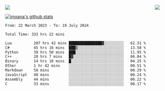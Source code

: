 <p>
  <a href="https://count.getloli.com/"><img src="https://count.getloli.com/get/@xana.readme?theme=moebooru-h"></a>
  <img src="https://weather-icon.journeyad.repl.co/@hangzhou?v=1" align="right">
</p>


<a href="https://github.com/imxana"><img align="center" src="https://github-readme-stats.vercel.app/api?username=imxana&show_icons=true&include_all_commits=true&hide_border=tru&custom_title=imxana%27s%20Github%20Stats" alt="imxana's github stats" /></a> 

<!--START_SECTION:waka-->

```txt
From: 22 March 2023 - To: 19 July 2024

Total Time: 333 hrs 22 mins

Lua          207 hrs 42 mins ███████████████▓░░░░░░░░░   62.31 %
C#           45 hrs 16 mins  ███▒░░░░░░░░░░░░░░░░░░░░░   13.58 %
Python       39 hrs 50 mins  ███░░░░░░░░░░░░░░░░░░░░░░   11.95 %
C++          20 hrs 7 mins   █▓░░░░░░░░░░░░░░░░░░░░░░░   06.04 %
Binary       14 hrs 10 mins  █░░░░░░░░░░░░░░░░░░░░░░░░   04.25 %
Other        1 hr 42 mins    ░░░░░░░░░░░░░░░░░░░░░░░░░   00.51 %
Markdown     58 mins         ░░░░░░░░░░░░░░░░░░░░░░░░░   00.29 %
JavaScript   48 mins         ░░░░░░░░░░░░░░░░░░░░░░░░░   00.24 %
Assembly     44 mins         ░░░░░░░░░░░░░░░░░░░░░░░░░   00.22 %
C            33 mins         ░░░░░░░░░░░░░░░░░░░░░░░░░   00.17 %
```

<!--END_SECTION:waka-->
